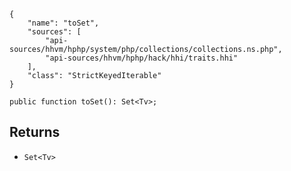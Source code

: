 ``` yamlmeta
{
    "name": "toSet",
    "sources": [
        "api-sources/hhvm/hphp/system/php/collections/collections.ns.php",
        "api-sources/hhvm/hphp/hack/hhi/traits.hhi"
    ],
    "class": "StrictKeyedIterable"
}
```




``` Hack
public function toSet(): Set<Tv>;
```




## Returns




+ ` Set<Tv> `
<!-- HHAPIDOC -->
